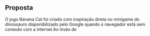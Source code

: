## Proposta
<p>O jogo Banana Cat foi criado com inspiração direta no minigame do dinossauro disponibilizado pelo Google quando o navegador está sem conexão com a internet.Ao invés de </p>

